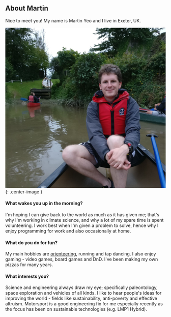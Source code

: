 ## About Martin

Nice to meet you! My name is Martin Yeo and I live in Exeter, UK.

![Martin out of his element](martin_canoeing.jpg){: .center-image }

#### What wakes you up in the morning?

I'm hoping I can give back to the world as much as it has given me; that's why
I'm working in climate science, and why a lot of my spare time is spent
volunteering. I work best when I'm given a problem to solve, hence why I enjoy
programming for work and also occasionally at home.

#### What do you do for fun?

My main hobbies are [orienteering](orienteering), running and tap dancing. I
also enjoy gaming - video games, board games and DnD. I've been making my own
pizzas for many years.

#### What interests you?

Science and engineering always draw my eye; specifically paleontology, space
exploration and vehicles of all kinds. I like to hear people's ideas for
improving the world - fields like sustainability, anti-poverty and effective
altruism. Motorsport is a good engineering fix for me especially recently as the
focus has been on sustainable technologies (e.g. LMP1 Hybrid).
